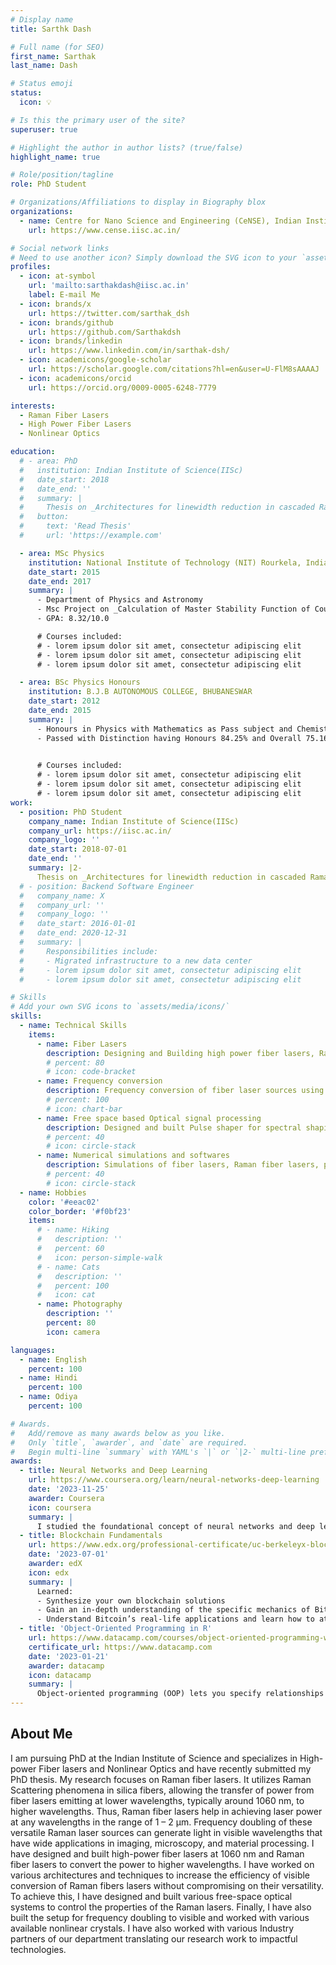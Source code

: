 ```yaml
---
# Display name
title: Sarthk Dash

# Full name (for SEO)
first_name: Sarthak
last_name: Dash

# Status emoji
status:
  icon: 💡

# Is this the primary user of the site?
superuser: true

# Highlight the author in author lists? (true/false)
highlight_name: true

# Role/position/tagline
role: PhD Student

# Organizations/Affiliations to display in Biography blox
organizations:
  - name: Centre for Nano Science and Engineering (CeNSE), Indian Institute of Science(IISc), Bangalore, Karnataka, India.
    url: https://www.cense.iisc.ac.in/

# Social network links
# Need to use another icon? Simply download the SVG icon to your `assets/media/icons/` folder.
profiles:
  - icon: at-symbol
    url: 'mailto:sarthakdash@iisc.ac.in'
    label: E-mail Me
  - icon: brands/x
    url: https://twitter.com/sarthak_dsh
  - icon: brands/github
    url: https://github.com/Sarthakdsh
  - icon: brands/linkedin
    url: https://www.linkedin.com/in/sarthak-dsh/
  - icon: academicons/google-scholar
    url: https://scholar.google.com/citations?hl=en&user=U-FlM8sAAAAJ
  - icon: academicons/orcid
    url: https://orcid.org/0009-0005-6248-7779

interests:
  - Raman Fiber Lasers
  - High Power Fiber Lasers
  - Nonlinear Optics

education:
  # - area: PhD
  #   institution: Indian Institute of Science(IISc)
  #   date_start: 2018
  #   date_end: ''
  #   summary: |
  #     Thesis on _Architectures for linewidth reduction in cascaded Raman fiber lasers and applications_. Supervised by [Prof V.R. Supradeepa](https://www.cense.iisc.ac.in/supradeepa-v-r). 
  #   button:
  #     text: 'Read Thesis'
  #     url: 'https://example.com'

  - area: MSc Physics
    institution: National Institute of Technology (NIT) Rourkela, India
    date_start: 2015
    date_end: 2017
    summary: |
      - Department of Physics and Astronomy
      - Msc Project on _Calculation of Master Stability Function of Coupled Chaotic Systems_
      - GPA: 8.32/10.0

      # Courses included:
      # - lorem ipsum dolor sit amet, consectetur adipiscing elit
      # - lorem ipsum dolor sit amet, consectetur adipiscing elit
      # - lorem ipsum dolor sit amet, consectetur adipiscing elit

  - area: BSc Physics Honours
    institution: B.J.B AUTONOMOUS COLLEGE, BHUBANESWAR
    date_start: 2012
    date_end: 2015
    summary: |
      -	Honours in Physics with Mathematics as Pass subject and Chemistry as elective.
      -	Passed with Distinction having Honours 84.25% and Overall 75.16%

      
      # Courses included:
      # - lorem ipsum dolor sit amet, consectetur adipiscing elit
      # - lorem ipsum dolor sit amet, consectetur adipiscing elit
      # - lorem ipsum dolor sit amet, consectetur adipiscing elit
work:
  - position: PhD Student
    company_name: Indian Institute of Science(IISc)
    company_url: https://iisc.ac.in/
    company_logo: ''
    date_start: 2018-07-01
    date_end: ''
    summary: |2-
      Thesis on _Architectures for linewidth reduction in cascaded Raman fiber lasers and applications_. Supervised by [Prof V.R. Supradeepa](https://www.cense.iisc.ac.in/supradeepa-v-r).
  # - position: Backend Software Engineer
  #   company_name: X
  #   company_url: ''
  #   company_logo: ''
  #   date_start: 2016-01-01
  #   date_end: 2020-12-31
  #   summary: |
  #     Responsibilities include:
  #     - Migrated infrastructure to a new data center
  #     - lorem ipsum dolor sit amet, consectetur adipiscing elit
  #     - lorem ipsum dolor sit amet, consectetur adipiscing elit

# Skills
# Add your own SVG icons to `assets/media/icons/`
skills:
  - name: Technical Skills
    items:
      - name: Fiber Lasers
        description: Designing and Building high power fiber lasers, Raman fiber lasers, Supercontinuum
        # percent: 80
        # icon: code-bracket
      - name: Frequency conversion
        description: Frequency conversion of fiber laser sources using crystals such as PPLN, LBO, BBO
        # percent: 100
        # icon: chart-bar
      - name: Free space based Optical signal processing
        description: Designed and built Pulse shaper for spectral shaping, grating based tunable filters, free space demultiplexers and beam combining systems
        # percent: 40
        # icon: circle-stack
      - name: Numerical simulations and softwares
        description: Simulations of fiber lasers, Raman fiber lasers, pulse propagation in fibers, second harmonic generation in crytals. Fluent in Python , Julia, Matlab
        # percent: 40
        # icon: circle-stack
  - name: Hobbies
    color: '#eeac02'
    color_border: '#f0bf23'
    items:
      # - name: Hiking
      #   description: ''
      #   percent: 60
      #   icon: person-simple-walk
      # - name: Cats
      #   description: ''
      #   percent: 100
      #   icon: cat
      - name: Photography
        description: ''
        percent: 80
        icon: camera

languages:
  - name: English
    percent: 100
  - name: Hindi
    percent: 100
  - name: Odiya
    percent: 100

# Awards.
#   Add/remove as many awards below as you like.
#   Only `title`, `awarder`, and `date` are required.
#   Begin multi-line `summary` with YAML's `|` or `|2-` multi-line prefix and indent 2 spaces below.
awards:
  - title: Neural Networks and Deep Learning
    url: https://www.coursera.org/learn/neural-networks-deep-learning
    date: '2023-11-25'
    awarder: Coursera
    icon: coursera
    summary: |
      I studied the foundational concept of neural networks and deep learning. By the end, I was familiar with the significant technological trends driving the rise of deep learning; build, train, and apply fully connected deep neural networks; implement efficient (vectorized) neural networks; identify key parameters in a neural network’s architecture; and apply deep learning to your own applications.
  - title: Blockchain Fundamentals
    url: https://www.edx.org/professional-certificate/uc-berkeleyx-blockchain-fundamentals
    date: '2023-07-01'
    awarder: edX
    icon: edx
    summary: |
      Learned:
      - Synthesize your own blockchain solutions
      - Gain an in-depth understanding of the specific mechanics of Bitcoin
      - Understand Bitcoin’s real-life applications and learn how to attack and destroy Bitcoin, Ethereum, smart contracts and Dapps, and alternatives to Bitcoin’s Proof-of-Work consensus algorithm
  - title: 'Object-Oriented Programming in R'
    url: https://www.datacamp.com/courses/object-oriented-programming-with-s3-and-r6-in-r
    certificate_url: https://www.datacamp.com
    date: '2023-01-21'
    awarder: datacamp
    icon: datacamp
    summary: |
      Object-oriented programming (OOP) lets you specify relationships between functions and the objects that they can act on, helping you manage complexity in your code. This is an intermediate level course, providing an introduction to OOP, using the S3 and R6 systems. S3 is a great day-to-day R programming tool that simplifies some of the functions that you write. R6 is especially useful for industry-specific analyses, working with web APIs, and building GUIs.
---
```


## About Me

I am pursuing PhD at the Indian Institute of Science and specializes in High-power Fiber lasers and Nonlinear Optics and have recently submitted my PhD thesis. My research focuses on Raman fiber lasers. It utilizes Raman Scattering phenomena in silica fibers, allowing the transfer of power from fiber lasers emitting at lower wavelengths, typically around 1060 nm, to higher wavelengths. Thus, Raman fiber lasers help in achieving laser power at any wavelengths in the range of 1 – 2 µm. Frequency doubling of these versatile Raman laser sources can generate light in visible wavelengths that have wide applications in imaging, microscopy, and material processing. I have designed and built high-power fiber lasers at 1060 nm and Raman fiber lasers to convert the power to higher wavelengths. I have worked on various architectures and techniques to increase the efficiency of visible conversion of Raman fibers lasers without compromising on their versatility. To achieve this, I have designed and built various free-space optical systems to control the properties of the Raman lasers. Finally, I have also built the setup for frequency doubling to visible and worked with various available nonlinear crystals. I have also worked with various Industry partners of our department translating our research work to impactful technologies.
